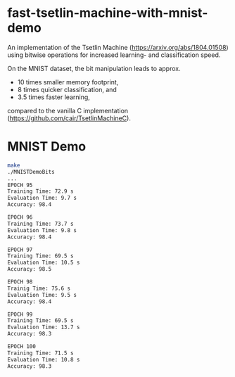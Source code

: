 # fast-tsetlin-machine-with-mnist-demo
An implementation of the Tsetlin Machine (https://arxiv.org/abs/1804.01508) using bitwise operations for increased learning- and classification speed.

On the MNIST dataset, the bit manipulation leads to approx.
* 10 times smaller memory footprint,
* 8 times quicker classification, and
* 3.5 times faster learning,

compared to the vanilla C implementation (https://github.com/cair/TsetlinMachineC). 

# MNIST Demo
```bash
make
./MNISTDemoBits 
...
EPOCH 95
Training Time: 72.9 s
Evaluation Time: 9.7 s
Accuracy: 98.4

EPOCH 96
Training Time: 73.7 s
Evaluation Time: 9.8 s
Accuracy: 98.4

EPOCH 97
Training Time: 69.5 s
Evaluation Time: 10.5 s
Accuracy: 98.5

EPOCH 98
Trainig Time: 75.6 s
Evaluation Time: 9.5 s
Accuracy: 98.4

EPOCH 99
Training Time: 69.5 s
Evaluation Time: 13.7 s
Accuracy: 98.3

EPOCH 100
Training Time: 71.5 s
Evaluation Time: 10.8 s
Accuracy: 98.3
```

